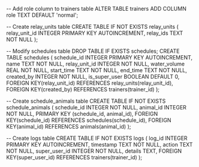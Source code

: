 -- Add role column to trainers table
ALTER TABLE trainers ADD COLUMN role TEXT DEFAULT 'normal';

-- Create relay_units table
CREATE TABLE IF NOT EXISTS relay_units (
    relay_unit_id INTEGER PRIMARY KEY AUTOINCREMENT,
    relay_ids TEXT NOT NULL
);

-- Modify schedules table
DROP TABLE IF EXISTS schedules;
CREATE TABLE schedules (
    schedule_id INTEGER PRIMARY KEY AUTOINCREMENT,
    name TEXT NOT NULL,
    relay_unit_id INTEGER NOT NULL,
    water_volume REAL NOT NULL,
    start_time TEXT NOT NULL,
    end_time TEXT NOT NULL,
    created_by INTEGER NOT NULL,
    is_super_user BOOLEAN DEFAULT 0,
    FOREIGN KEY(relay_unit_id) REFERENCES relay_units(relay_unit_id),
    FOREIGN KEY(created_by) REFERENCES trainers(trainer_id)
);

-- Create schedule_animals table
CREATE TABLE IF NOT EXISTS schedule_animals (
    schedule_id INTEGER NOT NULL,
    animal_id INTEGER NOT NULL,
    PRIMARY KEY (schedule_id, animal_id),
    FOREIGN KEY(schedule_id) REFERENCES schedules(schedule_id),
    FOREIGN KEY(animal_id) REFERENCES animals(animal_id)
);

-- Create logs table
CREATE TABLE IF NOT EXISTS logs (
    log_id INTEGER PRIMARY KEY AUTOINCREMENT,
    timestamp TEXT NOT NULL,
    action TEXT NOT NULL,
    super_user_id INTEGER NOT NULL,
    details TEXT,
    FOREIGN KEY(super_user_id) REFERENCES trainers(trainer_id)
);